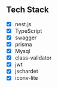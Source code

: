 ## Tech Stack

- [x] nest.js
- [x] TypeScript
- [x] swagger
- [x] prisma
- [x] Mysql
- [x] class-validator
- [x] jwt
- [x] jschardet
- [x] iconv-lite
